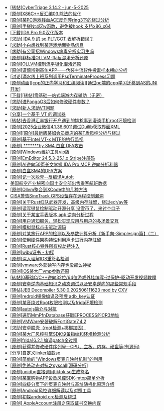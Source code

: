 + [[转帖]CyberTriage 3.14.2 - jun-5-2025](https://bbs.kanxue.com/thread-287230.htm)
+ [[原创]X86C++反汇编03.除法的优化](https://bbs.kanxue.com/thread-287229.htm)
+ [[原创]某PC游戏残血ACE反作弊ring3下的绕过分析](https://bbs.kanxue.com/thread-284667.htm)
+ [[原创]手搓Nt*或Zw*函数，避免被hook 支持x86_x64](https://bbs.kanxue.com/thread-284264.htm)
+ [[下载]IDA Pro 9.0汉化版本](https://bbs.kanxue.com/thread-286332.htm)
+ [[求助] IDA 9 的 so PLT/GOT 表解析错误？](https://bbs.kanxue.com/thread-286137.htm)
+ [[求助]小白想找到某游戏地面物品信息](https://bbs.kanxue.com/thread-286974.htm)
+ [[求助]有公司招Windows病毒分析实习生吗](https://bbs.kanxue.com/thread-286808.htm)
+ [[原创]非标准OLLVM-fla反混淆分析还原](https://bbs.kanxue.com/thread-286549.htm)
+ [[原创]OLLVM控制流平坦化混淆还原](https://bbs.kanxue.com/thread-286151.htm)
+ [[原创]谨慎辨别高仿APP——伪装主流软件投毒样本横向分析](https://bbs.kanxue.com/thread-287205.htm)
+ [[讨论]滴水线上班系列调用PspTerminateProcess习题](https://bbs.kanxue.com/thread-287101.htm)
+ [[原创动画][cpp的正向学习和汇编阅读][通过pc端的cpp学习迁移到AS的JNI开发]](https://bbs.kanxue.com/thread-287213.htm)
+ [[下载][转帖]零基础一站式端游内存辅助（无密）](https://bbs.kanxue.com/thread-287049.htm)
+ [[求助]进PongoOS后如何修改硬件参数？](https://bbs.kanxue.com/thread-287128.htm)
+ [[求助]新人求助VT问题](https://bbs.kanxue.com/thread-287196.htm)
+ [[分享]一个基于 VT 的调试器](https://bbs.kanxue.com/thread-286110.htm)
+ [[转帖]去香港汇丰银行开户遇到的尴尬事到漫谈手机root环境检测](https://bbs.kanxue.com/thread-285754.htm)
+ [[原创]2025企业微信4.1.36.6011调试Duilib获取界面XML](https://bbs.kanxue.com/thread-286450.htm)
+ [[原创][原创]最新版某姆会员商店的某T盾风控分析与绕过](https://bbs.kanxue.com/thread-286243.htm)
+ [[原创]基于Intel VT-x MTF的执行监视](https://bbs.kanxue.com/thread-287146.htm)
+ [[原创] *******hy SM4 白盒 DFA攻击](https://bbs.kanxue.com/thread-285313.htm)
+ [[原创]Windows维护工具vip版](https://bbs.kanxue.com/thread-286896.htm)
+ [[原创]EmEditor 24.5.3-25.1.x Stripe注册码](https://bbs.kanxue.com/thread-287236.htm)
+ [[原创]AI逆向50页长文掌握 IDA Pro MCP 逆向分析利器](https://bbs.kanxue.com/thread-286813.htm)
+ [[原创]白盒SM4的DFA方案](https://bbs.kanxue.com/thread-285292.htm)
+ [[原创]记一次脱壳--反编译AutoIt](https://bbs.kanxue.com/thread-285274.htm)
+ [美国航空产业秘密向国土安全部出售乘客航班数据](https://bbs.kanxue.com/thread-287235.htm)
+ [[原创]Ollvm整合到XCode中的几种方法](https://bbs.kanxue.com/thread-287195.htm)
+ [CISA警告SinoTrack GPS设备存在远程控制漏洞](https://bbs.kanxue.com/thread-287234.htm)
+ [[原创]关于Rust红队武器开发，高级内存驻留，绕过edr/av等](https://bbs.kanxue.com/thread-286302.htm)
+ [[原创]读写键鼠绘制驱动开源分享 没雪币了，来讨个口子](https://bbs.kanxue.com/thread-286756.htm)
+ [[原创]关于某宝手表版本 apk 逆向分析过程](https://bbs.kanxue.com/thread-287025.htm)
+ [[原创]用户通知服务，轻松实现应用与用户的多场景交互](https://bbs.kanxue.com/thread-287237.htm)
+ [[原创]模拟鼠标点击驱动源码](https://bbs.kanxue.com/thread-286960.htm)
+ [[原创]对某旅行APP的检测以及参数计算分析【新手向-Simplesign篇】（二）](https://bbs.kanxue.com/thread-280501.htm)
+ [[原创]使用硬件架构特性利用声卡进行内存驻留](https://bbs.kanxue.com/thread-286422.htm)
+ [[原创]Rust核心特性所有权劫持注入](https://bbs.kanxue.com/thread-286495.htm)
+ [[原创]wibu证书 - 初探](https://bbs.kanxue.com/thread-274300.htm)
+ [[原创]深入理解IOS重签名检测](https://bbs.kanxue.com/thread-287185.htm)
+ [[原创]vmware外部读写内存也没那么神秘](https://bbs.kanxue.com/thread-284956.htm)
+ [[原创]iOS某大厂vmp参数还原](https://bbs.kanxue.com/thread-287163.htm)
+ [[转帖]0基础C/C++逆向32位/64位游戏外挂编写-过保护-驱动开发视频教程](https://bbs.kanxue.com/thread-286955.htm)
+ [[原创]安卓逆向基础知识之动态调试以及安卓逆向的那些常规手段](https://bbs.kanxue.com/thread-279978.htm)
+ [[转帖]JEB Decompiler 5.30.0.202506111623 mod by CXV](https://bbs.kanxue.com/thread-287228.htm)
+ [[原创]redroid镜像编译及预埋 adb_key认证](https://bbs.kanxue.com/thread-287127.htm)
+ [[原创]某音绕过Root权限检测以及frida环境检测](https://bbs.kanxue.com/thread-280767.htm)
+ [[原创]autojs简介与对抗](https://bbs.kanxue.com/thread-280373.htm)
+ [[原创]遍历MmPfnDatabase获取EPROCESS的CR3地址](https://bbs.kanxue.com/thread-286598.htm)
+ [[原创]VMWare安装破解FortiGate7.4.2](https://bbs.kanxue.com/thread-284794.htm)
+ [[求助]安卓脱壳（root检测+梆梆加固）](https://bbs.kanxue.com/thread-269618.htm)
+ [[原创]某大厂风控引擎SDK设备指纹和环境检测分析](https://bbs.kanxue.com/thread-280869.htm)
+ [[原创]frida16.2.1 编译patch全过程](https://bbs.kanxue.com/thread-284739.htm)
+ [[原创]获得并修改硬件序列号--CPU、主板、内存、硬盘等(有源码)](https://bbs.kanxue.com/thread-282756.htm)
+ [[分享]自定义linker加载so](https://bbs.kanxue.com/thread-287217.htm)
+ [[原创]简单的"Windows页表自映射机制"的利用](https://bbs.kanxue.com/thread-285332.htm)
+ [[原创]免杀动态对抗之syscall[源码分析]](https://bbs.kanxue.com/thread-282013.htm)
+ [[原创]unidbg直接调用tiktok so生成签名](https://bbs.kanxue.com/thread-285623.htm)
+ [[原创]某宝购物APP设备风控SDK-mtop简单分析](https://bbs.kanxue.com/thread-284241.htm)
+ [[原创]四级分页下的页表自映射与基址随机化原理介绍](https://bbs.kanxue.com/thread-274152.htm)
+ [[原创]Android风控详细解读以及对照工具](https://bbs.kanxue.com/thread-286120.htm)
+ [[原创]初探android crc检测及绕过](https://bbs.kanxue.com/thread-285790.htm)
+ [[原创] AppleAccount注册之获取证书交换内容](https://bbs.kanxue.com/thread-285944.htm)
